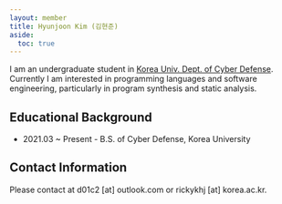 ```yaml
---
layout: member
title: Hyunjoon Kim (김현준)
aside:
  toc: true
---
```


<!-- <img src="/assets/images/members/hyunjoon.kim.jpg"
align="right" style="margin-left: 1em" width="150em"> -->

I am an undergraduate student in [Korea Univ. Dept. of Cyber Defense](https://gss.korea.ac.kr/). Currently I am interested in programming languages and software engineering, particularly in program synthesis and static analysis.

## Educational Background
- 2021.03 ~ Present - B.S. of Cyber Defense, Korea University

## Contact Information
Please contact at d01c2 [at] outlook.com or rickykhj [at] korea.ac.kr.